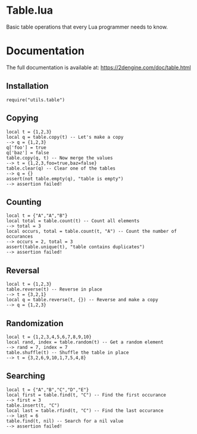 # Table.lua
Basic table operations that every Lua programmer needs to know.

# Documentation
The full documentation is available at: https://2dengine.com/doc/table.html

## Installation
```
require("utils.table")
```

## Copying
```
local t = {1,2,3}
local q = table.copy(t) -- Let's make a copy
--> q = {1,2,3}
q['foo'] = true
q['baz'] = false
table.copy(q, t) -- Now merge the values
--> t = {1,2,3,foo=true,baz=false}
table.clear(q) -- Clear one of the tables
--> q = {}
assert(not table.empty(q), "table is empty")
--> assertion failed!
```

## Counting
```
local t = {"A","A","B"}
local total = table.count(t) -- Count all elements
--> total = 3
local occurs, total = table.count(t, "A") -- Count the number of occurances
--> occurs = 2, total = 3
assert(table.unique(t), "table contains duplicates")
--> assertion failed!
```

## Reversal
```
local t = {1,2,3}
table.reverse(t) -- Reverse in place
--> t = {3,2,1}
local q = table.reverse(t, {}) -- Reverse and make a copy
--> q = {1,2,3}
```

## Randomization
```
local t = {1,2,3,4,5,6,7,8,9,10}
local rand, index = table.random(t) -- Get a random element
--> rand = 7, index = 7
table.shuffle(t) -- Shuffle the table in place
--> t = {3,2,6,9,10,1,7,5,4,8}
```

## Searching
```
local t = {"A","B","C","D","E"}
local first = table.find(t, "C") -- Find the first occurance
--> first = 3
table.insert(t, "C")
local last = table.rfind(t, "C") -- Find the last occurance
--> last = 6
table.find(t, nil) -- Search for a nil value
--> assertion failed!
```
